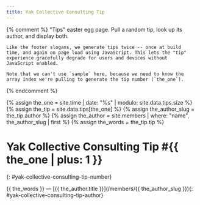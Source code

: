 ```yaml
---
title: Yak Collective Consulting Tip
---
```


{% comment %}
    "Tips" easter egg page. Pull a random tip, look up its author, and
    display both.

    Like the footer slogans, we generate tips twice -- once at build
    time, and again on page load using JavaScript. This lets the "tip"
    experience gracefully degrade for users and devices without
    JavaScript enabled.

    Note that we can't use `sample` here, because we need to know the
    array index we're pulling to generate the tip number (`the_one`).
{% endcomment %}

{% assign the_one = site.time | date: "%s" | modulo: site.data.tips.size %}
{% assign the_tip = site.data.tips[the_one] %}
{% assign the_author_slug = the_tip.author %}
{% assign the_author = site.members | where: "name", the_author_slug | first %}
{% assign the_words = the_tip.tip %}

# Yak Collective Consulting Tip #{{ the_one | plus: 1 }}
{: #yak-collective-consulting-tip-number}

<span id="yak-collective-consulting-tip">{{ the_words }}</span> &mdash; [{{ the_author.title }}](/members/{{ the_author_slug }}){: #yak-collective-consulting-tip-author}

<script defer src="/assets/static/tips.js"></script>
